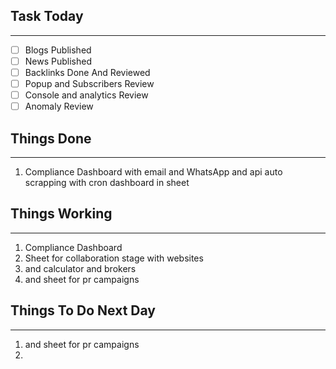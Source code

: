 
## Task Today
---
- [ ] Blogs Published
- [ ] News Published
- [ ] Backlinks Done And Reviewed
- [ ] Popup and Subscribers Review
- [ ] Console and analytics Review 
- [ ] Anomaly Review

## Things Done 
---
1.  Compliance Dashboard  with email and WhatsApp and api auto scrapping with cron dashboard in sheet

## Things Working
---
1. Compliance Dashboard 
2. Sheet for collaboration stage with websites 
3. and calculator and brokers 
4. and sheet for pr campaigns 

## Things To Do Next Day 
---
1.  and sheet for pr campaigns 
2. 




